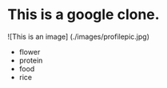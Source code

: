 # This is a google clone.

![This is an image] (./images/profilepic.jpg)


- flower
- protein
- food
- rice
